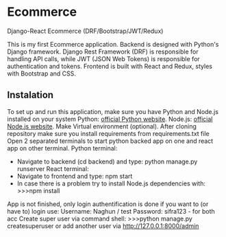 # Ecommerce
Django-React Ecommerce (DRF/Bootstrap/JWT/Redux)

This is my first Ecommerce application.
Backend is designed with Python's Django framework.
Django Rest Framework (DRF) is responsible for handling API calls, while JWT (JSON Web Tokens) is responsible for authentication and tokens.
Frontend is built with React and Redux, styles with Bootstrap and CSS.

## Instalation

To set up and run this application, make sure you have Python and Node.js installed on your system
Python: [official Python website](https://www.python.org/downloads/).
Node.js: [official Node.js website](https://nodejs.org/).
Make Virtual environment (optional).
After cloning repository make sure you install requirements from requirements.txt file
Open 2 separated terminals to start python backed app on one and react app on other terminal.
Python terminal:  
- Navigate to backend (cd backend) and type: python manage.py runserver
React terminal:
- Navigate to frontend and type: npm start
- In case there is a problem try to install Node.js dependencies with: >>>npm install

App is not finished, only login authentification is done if you want to (or have to) login use:
Username: Naghun / test
Password: sifra123  -  for both acc
Create super user via command shell: >>>python manage.py createsuperuser 
or add another user via http://127.0.0.1:8000/admin
